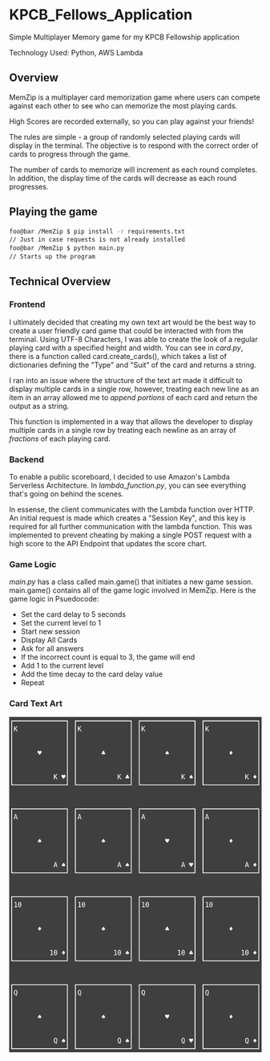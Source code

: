 # KPCB_Fellows_Application
Simple Multiplayer Memory game for my KPCB Fellowship application

Technology Used: Python, AWS Lambda

## Overview

MemZip is a multiplayer card memorization game where users can compete against each other to see who can memorize the most playing cards.

High Scores are recorded externally, so you can play against your friends!

The rules are simple - a group of randomly selected playing cards
will display in the terminal.  The objective is to respond with the correct order of cards to progress through the game.

The number of cards to memorize will increment as each round completes.
In addition, the display time of the cards will decrease as each round progresses.

## Playing the game

```bash
foo@bar /MemZip $ pip install -r requirements.txt
// Just in case requests is not already installed
foo@bar /MemZip $ python main.py
// Starts up the program
```

## Technical Overview

### Frontend

I ultimately decided that creating my own text art would be the best way to create a user friendly card game that could be interacted with from the terminal.  Using UTF-8 Characters, I was able to create the look of a regular playing card with a specified height and width.  You can see in *card.py*, there is a function called card.create_cards(), which takes a list of dictionaries defining the "Type" and "Suit" of the card and returns a string.

I ran into an issue where the structure of the text art made it difficult to display multiple cards in a single row, however, treating each new line as an item in an array allowed me to *append portions* of each card and return the output as a string.

This function is implemented in a way that allows the developer to display multiple cards in a single row by treating each newline as an array of *fractions* of each playing card.

### Backend

To enable a public scoreboard, I decided to use Amazon's Lambda Serverless Architecture.  In *lambda_function.py*, you can see everything that's going on behind the scenes.

In essense, the client communicates with the Lambda function over HTTP.  An initial request is made which creates a "Session Key", and this key is required for all further communication with the lambda function.  This was implemented to prevent cheating by making a single POST request with a high score to the API Endpoint that updates the score chart.

### Game Logic

*main.py* has a class called main.game() that initiates a new game session.  main.game() contains all of the game logic involved in MemZip.  Here is the game logic in Psuedocode:


- Set the card delay to 5 seconds
- Set the current level to 1
- Start new session
- Display All Cards
- Ask for all answers
- If the incorrect count is equal to 3, the game will end
- Add 1 to the current level
- Add the time decay to the card delay value
- Repeat

### Card Text Art

[![N|Solid](static/cards1.png)](#)

